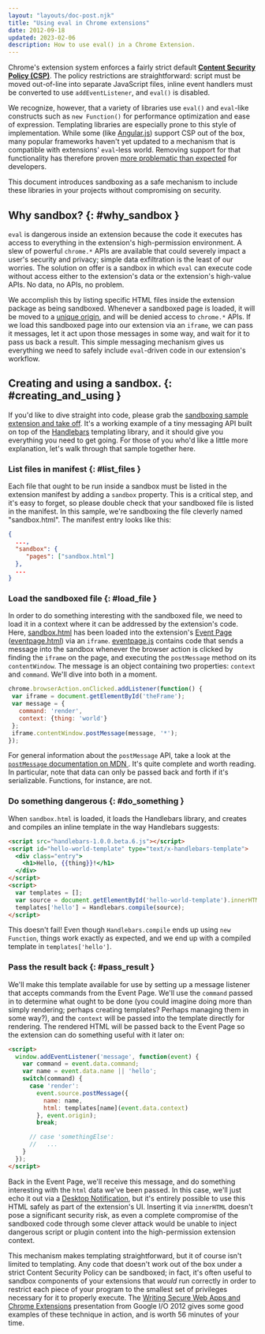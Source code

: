 ```yaml
---
layout: "layouts/doc-post.njk"
title: "Using eval in Chrome extensions"
date: 2012-09-18
updated: 2023-02-06
description: How to use eval() in a Chrome Extension.
---
```



Chrome's extension system enforces a fairly strict default [**Content Security Policy (CSP)**][1].
The policy restrictions are straightforward: script must be moved out-of-line into separate
JavaScript files, inline event handlers must be converted to use `addEventListener`, and `eval()` is
disabled.

We recognize, however, that a variety of libraries use `eval()` and `eval`\-like constructs such as
`new Function()` for performance optimization and ease of expression. Templating libraries are
especially prone to this style of implementation. While some (like [Angular.js][3]) support CSP out
of the box, many popular frameworks haven't yet updated to a mechanism that is compatible with
extensions' `eval`\-less world. Removing support for that functionality has therefore proven [more
problematic than expected][4] for developers.

This document introduces sandboxing as a safe mechanism to include these libraries in your projects
without compromising on security.

## Why sandbox? {: #why_sandbox }

`eval` is dangerous inside an extension because the code it executes has access to everything in the
extension's high-permission environment. A slew of powerful `chrome.*` APIs are available that could
severely impact a user's security and privacy; simple data exfiltration is the least of our worries.
The solution on offer is a sandbox in which `eval` can execute code without access either to the
extension's data or the extension's high-value APIs. No data, no APIs, no problem.

We accomplish this by listing specific HTML files inside the extension package as being sandboxed.
Whenever a sandboxed page is loaded, it will be moved to a [unique origin][5], and will be denied
access to `chrome.*` APIs. If we load this sandboxed page into our extension via an `iframe`, we can
pass it messages, let it act upon those messages in some way, and wait for it to pass us back a
result. This simple messaging mechanism gives us everything we need to safely include `eval`\-driven
code in our extension's workflow.

## Creating and using a sandbox. {: #creating_and_using }

If you'd like to dive straight into code, please grab the [sandboxing sample extension and take
off][6]. It's a working example of a tiny messaging API built on top of the [Handlebars][7]
templating library, and it should give you everything you need to get going. For those of you who'd
like a little more explanation, let's walk through that sample together here.

### List files in manifest {: #list_files }

Each file that ought to be run inside a sandbox must be listed in the extension manifest by adding a
`sandbox` property. This is a critical step, and it's easy to forget, so please double check that
your sandboxed file is listed in the manifest. In this sample, we're sandboxing the file cleverly
named "sandbox.html". The manifest entry looks like this:

```json
{
  ...,
  "sandbox": {
     "pages": ["sandbox.html"]
  },
  ...
}
```

### Load the sandboxed file {: #load_file }

In order to do something interesting with the sandboxed file, we need to load it in a context where
it can be addressed by the extension's code. Here, [sandbox.html][8] has been loaded into the
extension's [Event Page][9] ([eventpage.html][10]) via an `iframe`. [eventpage.js][11] contains code
that sends a message into the sandbox whenever the browser action is clicked by finding the `iframe`
on the page, and executing the `postMessage` method on its `contentWindow`. The message is an object
containing two properties: `context` and `command`. We'll dive into both in a moment.

```js
chrome.browserAction.onClicked.addListener(function() {
 var iframe = document.getElementById('theFrame');
 var message = {
   command: 'render',
   context: {thing: 'world'}
 };
 iframe.contentWindow.postMessage(message, '*');
});
```

<div class="aside aside--note">For general information about the <code>postMessage</code> API, take a look at the <a href="https://developer.mozilla.org/en/DOM/window.postMessage"><code>postMessage</code> documentation on MDN </a>. It's quite complete and worth reading. In particular, note that data can only be passed back and forth if it's serializable. Functions, for instance, are not.</div>

### Do something dangerous {: #do_something }

When `sandbox.html` is loaded, it loads the Handlebars library, and creates and compiles an inline
template in the way Handlebars suggests:

```html
<script src="handlebars-1.0.0.beta.6.js"></script>
<script id="hello-world-template" type="text/x-handlebars-template">
  <div class="entry">
    <h1>Hello, {{thing}}!</h1>
  </div>
</script>
<script>
  var templates = [];
  var source = document.getElementById('hello-world-template').innerHTML;
  templates['hello'] = Handlebars.compile(source);
</script>
```

This doesn't fail! Even though `Handlebars.compile` ends up using `new Function`, things work
exactly as expected, and we end up with a compiled template in `templates['hello']`.

### Pass the result back {: #pass_result }

We'll make this template available for use by setting up a message listener that accepts commands
from the Event Page. We'll use the `command` passed in to determine what ought to be done (you could
imagine doing more than simply rendering; perhaps creating templates? Perhaps managing them in some
way?), and the `context` will be passed into the template directly for rendering. The rendered HTML
will be passed back to the Event Page so the extension can do something useful with it later on:

```html
<script>
  window.addEventListener('message', function(event) {
    var command = event.data.command;
    var name = event.data.name || 'hello';
    switch(command) {
      case 'render':
        event.source.postMessage({
          name: name,
          html: templates[name](event.data.context)
        }, event.origin);
        break;

      // case 'somethingElse':
      //   ...
    }
  });
</script>
```

Back in the Event Page, we'll receive this message, and do something interesting with the `html`
data we've been passed. In this case, we'll just echo it out via a [Desktop Notification][13], but
it's entirely possible to use this HTML safely as part of the extension's UI. Inserting it via
`innerHTML` doesn't pose a significant security risk, as even a complete compromise of the sandboxed
code through some clever attack would be unable to inject dangerous script or plugin content into
the high-permission extension context.

This mechanism makes templating straightforward, but it of course isn't limited to templating. Any
code that doesn't work out of the box under a strict Content Security Policy can be sandboxed; in
fact, it's often useful to sandbox components of your extensions that _would_ run correctly in order
to restrict each piece of your program to the smallest set of privileges necessary for it to
properly execute. The [Writing Secure Web Apps and Chrome Extensions][14] presentation from Google
I/O 2012 gives some good examples of these technique in action, and is worth 56 minutes of your
time.

[1]: /docs/extensions/mv3/manifest/content_security_policy/#default-policy
[2]: /docs/extensions/mv3/contentSecurityPolicy
[3]: https://angularjs.org/
[4]: https://crbug.com/107538
[5]: https://www.whatwg.org/specs/web-apps/current-work/multipage/origin-0.html#sandboxed-origin-browsing-context-flag
[6]: /docs/extensions/mv3/samples#sandboxed-frame
[7]: https://handlebarsjs.com
[8]: /docs/extensions/examples/howto/sandbox/sandbox.html
[9]: /docs/extensions/mv3/event_pages
[10]: /docs/extensions/examples/howto/sandbox/eventpage.html
[11]: /docs/extensions/examples/howto/sandbox/eventpage.js
[12]: https://developer.mozilla.org/en/DOM/window.postMessage
[13]: /docs/extensions/mv3/desktop_notifications
[14]: https://www.youtube.com/watch?v=GBxv8SaX0gg
